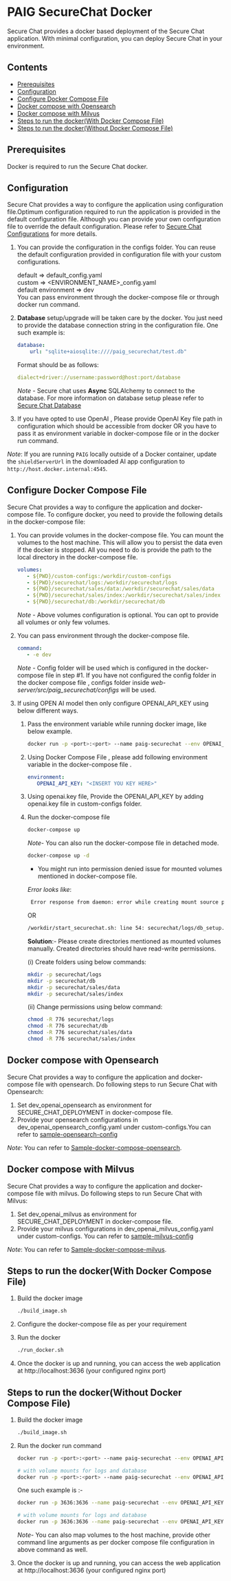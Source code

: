 # PAIG SecureChat Docker

Secure Chat provides a docker based deployment of the Secure Chat application. 
With minimal configuration, you can deploy Secure Chat in your environment.

## Contents
- [Prerequisites](#prerequisites)
- [Configuration](#configuration)
- [Configure Docker Compose File](#configuration-docker-compose)
- [Docker compose with Opensearch](#docker-compose-with-opensearch)
- [Docker compose with Milvus](#docker-compose-with-milvus)
- [Steps to run the docker(With Docker Compose File)](#steps-to-run-the-docker)
- [Steps to run the docker(Without Docker Compose File)](#steps-to-run-the-docker-without)


## Prerequisites <a name="prerequisites"></a>
Docker is required to run the Secure Chat docker.

## Configuration <a name="configuration"></a> 
Secure Chat provides a way to configure the application using configuration file.Optimum configuration required to run the application is provided in the default configuration file.
Although you can provide your own configuration file to override the default configuration.
Please refer to [Secure Chat Configurations](../README.md) for more details.

1. You can provide the configuration in the configs folder. 
   You can reuse the default configuration provided in configuration file with your custom configurations.

   default => default_config.yaml <br />
   custom => <ENVIRONMENT_NAME>_config.yaml<br />
   default environment => dev<br />
   You can pass environment through the docker-compose file or through docker run command.
2. **Database** setup/upgrade will be taken care by the docker. 
   You just need to provide the database connection string in the configuration file.
   One such example is:
   ```yaml
   database:
       url: "sqlite+aiosqlite:////paig_securechat/test.db"
   
   ```
   Format should be as follows:
   ```yaml
   dialect+driver://username:password@host:port/database
   ```
   _Note_ - Secure chat uses **Async** SQLAlchemy to connect to the database.
   For more information on database setup please refer to [Secure Chat Database](../web-server/src/paig_securechat/database_setup/README.md)
3. If you have opted to use OpenAI , Please provide OpenAI Key file path in configuration which should be accessible from docker OR 
   you have to pass it as environment variable in docker-compose file or in the docker run command.

_Note_: If you are running `PAIG` locally outside of a Docker container, 
update the `shieldServerUrl` in the downloaded AI app configuration to `http://host.docker.internal:4545`.


## Configure Docker Compose File <a name="configuration-docker-compose"></a> 
Secure Chat provides a way to configure the application and docker-compose file.
To configure docker, you need to provide the following details in the docker-compose file:

1. You can provide volumes in the docker-compose file. 
   You can mount the volumes to the host machine. 
   This will allow you to persist the data even if the docker is stopped.
   All you need to do is provide the path to the local directory in the docker-compose file.
   ```yaml
   volumes:
      - ${PWD}/custom-configs:/workdir/custom-configs
      - ${PWD}/securechat/logs:/workdir/securechat/logs
      - ${PWD}/securechat/sales/data:/workdir/securechat/sales/data
      - ${PWD}/securechat/sales/index:/workdir/securechat/sales/index
      - ${PWD}/securechat/db:/workdir/securechat/db
   ```
    _Note_ - Above volumes configuration is optional. You can opt to provide all volumes or only few volumes.


2. You can pass environment through the docker-compose file.
   ```yaml
   command:
      - -e dev
   ```
   _Note_ - Config folder will be used which is configured in the docker-compose file in step #1.
   If you have not configured the config folder in the docker compose file , configs folder inside _web-server/src/paig_securechat/configs_ will be used. 

3. If using OPEN AI model then only configure OPENAI_API_KEY using below different ways. 
   1. Pass the environment variable while running docker image, like below example.
      ```bash
      docker run -p <port>:<port> --name paig-securechat --env OPENAI_API_KEY=<insert your key here> <built image name>
      ```
   2. Using Docker Compose File , please add following environment variable in the docker-compose file .
      ```yaml
      environment:
         OPENAI_API_KEY: "<INSERT YOU KEY HERE>"
       ```
   3. Using openai.key file, Provide the OPENAI_API_KEY by adding openai.key file in custom-configs folder.

   4. Run the docker-compose file
      ```bash
      docker-compose up
      ```
       _Note_- You can also run the docker-compose file in detached mode.
       ```bash
       docker-compose up -d
       ```
      * You might run into permission denied issue for mounted volumes mentioned in docker-compose file.
   
      _Error looks like_:
      ```bash
       Error response from daemon: error while creating mount source path '<${PWD}>/securechat/logs': chown '<${PWD}>/securechat/logs' permission denied
      ```
      OR
      ```bash
      /workdir/start_securechat.sh: line 54: securechat/logs/db_setup.log: Permission denied
      ```
      **Solution**:- Please create directories mentioned as mounted volumes manually. Created directories should have read-write permissions.

      (i) Create folders using below commands:
      ```bash
      mkdir -p securechat/logs
      mkdir -p securechat/db
      mkdir -p securechat/sales/data
      mkdir -p securechat/sales/index
      ```
      (ii) Change permissions using below command:
      ```bash
      chmod -R 776 securechat/logs
      chmod -R 776 securechat/db
      chmod -R 776 securechat/sales/data
      chmod -R 776 securechat/sales/index
      ```


## Docker compose with Opensearch
   Secure Chat provides a way to configure the application and docker-compose file with opensearch. 
   Do following steps to run Secure Chat with Opensearch:
   1. Set dev_openai_opensearch as environment for SECURE_CHAT_DEPLOYMENT in docker-compose file.
   2. Provide your opensearch configurations in dev_openai_opensearch_config.yaml under custom-configs.You can refer to [sample-opensearch-config](sample-custom-configs/dev_openai_opensearch_config.yaml)
    
   _Note_: You can refer to [Sample-docker-compose-opensearch](docker-compose-with-local-opensearch.yml).
   
## Docker compose with Milvus
   Secure Chat provides a way to configure the application and docker-compose file with milvus. 
   Do following steps to run Secure Chat with Milvus:
   1. Set dev_openai_milvus as environment for SECURE_CHAT_DEPLOYMENT in docker-compose file.
   2. Provide your milvus configurations in dev_openai_milvus_config.yaml under custom-configs. You can refer to [sample-milvus-config](sample-custom-configs/dev_openai_milvus_config.yaml)

   _Note_: You can refer to [Sample-docker-compose-milvus](docker-compose-with-local-milvus.yml).


## Steps to run the docker(With Docker Compose File) <a name="steps-to-run-the-docker"></a>

1. Build the docker image
   ```bash
   ./build_image.sh
   ```
2. Configure the docker-compose file as per your requirement
3. Run the docker
   ```bash
   ./run_docker.sh
   ```
   
4. Once the docker is up and running, you can access the web application at http://localhost:3636 (your configured nginx port)


## Steps to run the docker(Without Docker Compose File) <a name="steps-to-run-the-docker-without"></a>
1. Build the docker image
   ```bash
   ./build_image.sh
   ```

2. Run the docker run command
    ```bash
   docker run -p <port>:<port> --name paig-securechat --env OPENAI_API_KEY=<insert your key here> <built image name>
   
   # with volume mounts for logs and database
   docker run -p <port>:<port> --name paig-securechat --env OPENAI_API_KEY=<insert your key here> -v ./logs:/workdir/securechat/logs -v ./db:/workdir/securechat/db <built image name>

   ```
   One such example is :-
   ```bash
   docker run -p 3636:3636 --name paig-securechat --env OPENAI_API_KEY='xxxxx' paig-securechat:latest
   
   # with volume mounts for logs and database
   docker run -p 3636:3636 --name paig-securechat --env OPENAI_API_KEY='xxxxx' -v ./logs:/workdir/securechat/logs -v ./db:/workdir/securechat/db privacera/paig-securechat:latest

   ```
   
   _Note_- You can also map volumes to the host machine, provide other command line arguments as per docker compose file configuration in above command as well. 
   
3. Once the docker is up and running, you can access the web application at http://localhost:3636 (your configured nginx port)
